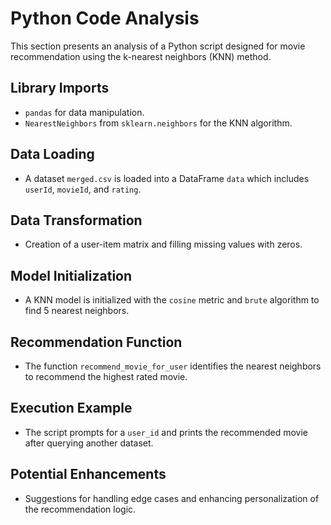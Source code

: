 # Python Code Analysis

This section presents an analysis of a Python script designed for movie recommendation using the k-nearest neighbors (KNN) method.

## Library Imports
- `pandas` for data manipulation.
- `NearestNeighbors` from `sklearn.neighbors` for the KNN algorithm.

## Data Loading
- A dataset `merged.csv` is loaded into a DataFrame `data` which includes `userId`, `movieId`, and `rating`.

## Data Transformation
- Creation of a user-item matrix and filling missing values with zeros.

## Model Initialization
- A KNN model is initialized with the `cosine` metric and `brute` algorithm to find 5 nearest neighbors.

## Recommendation Function
- The function `recommend_movie_for_user` identifies the nearest neighbors to recommend the highest rated movie.

## Execution Example
- The script prompts for a `user_id` and prints the recommended movie after querying another dataset.

## Potential Enhancements
- Suggestions for handling edge cases and enhancing personalization of the recommendation logic.
